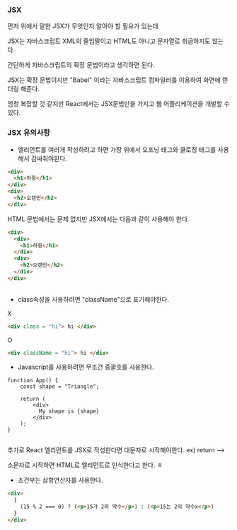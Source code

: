 ### JSX

 

먼저 위에서 말한 JSX가 무엇인지 알아야 할 필요가 있는데

JSX는 자바스크립트 XML의 줄임말이고 HTML도 아니고 문자열로 취급하지도 않는다.

간단하게 자바스크립트의 확장 문법이라고 생각하면 된다.

 

JSX는 확장 문법이지만 "Babel" 이라는 자바스크립트 컴파일러를 이용하여 화면에 렌더링 해준다.

엄청 복잡할 것 같지만 React에서는 JSX문법만을 가지고 웹 어플리케이션을 개발할 수 있다.

 

 

### JSX 유의사항

 

- 엘리먼트를 여러개 작성하려고 하면 가장 위에서 오프닝 태그와 클로징 태그를 사용해서 감싸줘야된다.

 
```HTML
<div>
  <h1>하윙</h1>
</div>
<div>
  <h2>오랜만</h2>
</div>
```
HTML 문법에서는 문제 없지만 JSX에서는 다음과 같이 사용해야 한다.

 
```HTML
<div>
  <div>
    <h1>하윙</h1>
  </div>
  <div>
    <h2>오랜만</h2>
  </div>
</div>
 
```
- class속성을 사용하려면 "className"으로 표기해야한다.

 

X
```HTML
<div class = "hi"> hi </div>
```
O
```HTML
<div className = "hi"> hi </div>
```

 

- Javascript를 사용하려면 무조건 중괄호를 사용한다.
```JS
function App() {
	const shape = "Triangle";
    
    return (
    	<div>
          My shape is {shape}
        </div>
    );
}
 
```
추가로 React 엘리먼트를 JSX로 작성한다면 대문자로 시작해야한다. ex) return <hello />  -->  <Hello />

소문자로 시작하면 HTML로 엘리먼트로 인식한다고 한다. ㅎ

 

 

- 조건부는 삼항연산자를 사용한다.
```HTML
<div>
  {
    (15 % 2 === 0) ? (<p>15가 2의 약수</p>) : (<p>15는 2의 약수x</p>)
  }
</div>
```
